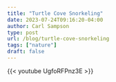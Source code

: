 ```yaml
---
title: "Turtle Cove Snorkeling"
date: 2023-07-24T09:16:20-04:00
author: Carl Sampson
type: post
url: /blog/turtle-cove-snorkeling
tags: ["nature"]
draft: false
---
```



{{< youtube UgfoRFPnz3E >}}

